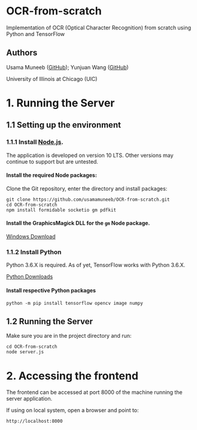 # OCR-from-scratch
Implementation of OCR (Optical Character Recognition) from scratch using Python and TensorFlow

## Authors

Usama Muneeb ([GitHub](https://github.com/usamamuneeb)); Yunjuan Wang ([GitHub](https://github.com/bettyttytty))

University of Illinois at Chicago (UIC)

# 1. Running the Server

## 1.1 Setting up the environment

### 1.1.1 Install [Node.js](https://nodejs.org/en/).

The application is developed on version 10 LTS. Other versions may continue to support but are untested.

#### Install the required Node packages:

Clone the Git repository, enter the directory and install packages:

    git clone https://github.com/usamamuneeb/OCR-from-scratch.git
    cd OCR-from-scratch
    npm install formidable socketio gm pdfkit
    
#### Install the GraphicsMagick DLL for the `gm` Node package.

[Windows Download](https://sourceforge.net/projects/graphicsmagick/files/graphicsmagick-binaries/1.3.31/GraphicsMagick-1.3.31-Q8-win64-dll.exe/download)

### 1.1.2 Install Python

Python 3.6.X is required. As of yet, TensorFlow works with Python 3.6.X.

[Python Downloads](https://www.python.org/downloads)

#### Install respective Python packages

    python -m pip install tensorflow opencv image numpy

## 1.2 Running the Server

Make sure you are in the project directory and run:

    cd OCR-from-scratch
    node server.js

# 2. Accessing the frontend

The frontend can be accessed at port 8000 of the machine running the server application.

If using on local system, open a browser and point to:

    http://localhost:8000
